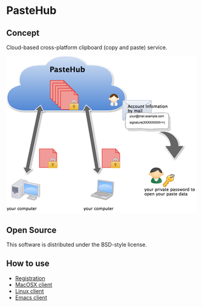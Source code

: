 PasteHub
=======================


## Concept

Cloud-based cross-platform clipboard (copy and paste) service.

![image](./doc/client/pastehub_architecture.png)

## Open Source

This software is distributed under the BSD-style license.

## How to use

+ [Registration](./doc/client/Registration.md)
+ [MacOSX client](./doc/client/setup_MacOSX.md)
+ [Linux client](./doc/client/setup_Linux.md)
+ [Emacs client](./doc/client/setup_emacs.md)





